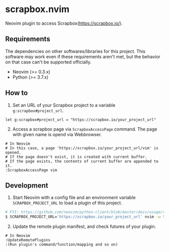 scrapbox.nvim
==================================================

Neovim plugin to access Scrapbox(<https://scrapbox.io/>).

Requirements
------------

The dependencies on other softwares/libraries for this project. 
This software may work even if these requirements aren't met, but the behavior on that case can't be supported officially.

- Neovim (>= 0.3.x)
- Python (>= 3.7.x)

How to
------

1. Set an URL of your Scrapbox project to a variable `g:scrapbox#project_url`.

```vim
let g:scrapbox#project_url = "https://scrapbox.io/your_project_url"
```

2. Access a scrapbox page via `ScrapboxAccessPage` command.
   The page with given name is opend via Webbrowser.

```
# In Neovim
# In this case, a page 'https://scrapbox.io/your_project_url/vim' is opened.
# If the page doesn't exist, it is created with current buffer.
# If the page exists, the contents of current buffer are appended to it.
:ScrapboxAccessPage vim
```

Development
-----------

1. Start Neovim with a config file and an environment variable `SCRAPBOX_PROJECT_URL` to load a plugin of this project.

```bash
# FYI: https://github.com/neovim/python-client/blob/master/docs/usage/remote-plugins.rst
$ SCRAPBOX_PROJECT_URL='https://scrapbox.io/your_project_url' nvim -u tests/vimrc
```

2. Update the remote plugin manifest, and check futures of your plugin.

```
# In Neovim
:UpdateRemotePlugins
:(Run plugin's command/function/mapping and so on)
```
